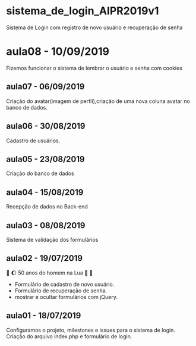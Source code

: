 # sistema_de_login_AIPR2019v1
Sistema de Login com registro de novo usuário e recuperação de senha

# aula08 - 10/09/2019
Fizemos funcionar o sistema de lembrar o usuário e senha com cookies

## aula07 - 06/09/2019
Criação do avatar(imagem de perfil),criação de uma nova coluna avatar no banco de dados.

## aula06 - 30/08/2019
Cadastro de usuários.

## aula05 - 23/08/2019
Criação do banco de dados

## aula04 - 15/08/2019
Recepção de dados no Back-end

## aula03 - 08/08/2019
Sistema de validação dos formulários 

## aula02 - 19/07/2019 
:rocket: :moon: 50 anos do homem na Lua 🌝 🌚

* Formulário de cadastro de novo usuário.
* Formulário de recuperação de senha.
* mostrar e ocultar formulários com jQuery.

## aula01 - 18/07/2019
Configuramos o projeto, milestones e issues para o sistema de login.
Criação do arquivo index.php e formulário de login.
